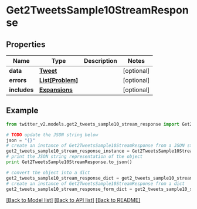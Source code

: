 # Get2TweetsSample10StreamResponse


## Properties
Name | Type | Description | Notes
------------ | ------------- | ------------- | -------------
**data** | [**Tweet**](Tweet.md) |  | [optional] 
**errors** | [**List[Problem]**](Problem.md) |  | [optional] 
**includes** | [**Expansions**](Expansions.md) |  | [optional] 

## Example

```python
from twitter_v2.models.get2_tweets_sample10_stream_response import Get2TweetsSample10StreamResponse

# TODO update the JSON string below
json = "{}"
# create an instance of Get2TweetsSample10StreamResponse from a JSON string
get2_tweets_sample10_stream_response_instance = Get2TweetsSample10StreamResponse.from_json(json)
# print the JSON string representation of the object
print Get2TweetsSample10StreamResponse.to_json()

# convert the object into a dict
get2_tweets_sample10_stream_response_dict = get2_tweets_sample10_stream_response_instance.to_dict()
# create an instance of Get2TweetsSample10StreamResponse from a dict
get2_tweets_sample10_stream_response_form_dict = get2_tweets_sample10_stream_response.from_dict(get2_tweets_sample10_stream_response_dict)
```
[[Back to Model list]](../README.md#documentation-for-models) [[Back to API list]](../README.md#documentation-for-api-endpoints) [[Back to README]](../README.md)


